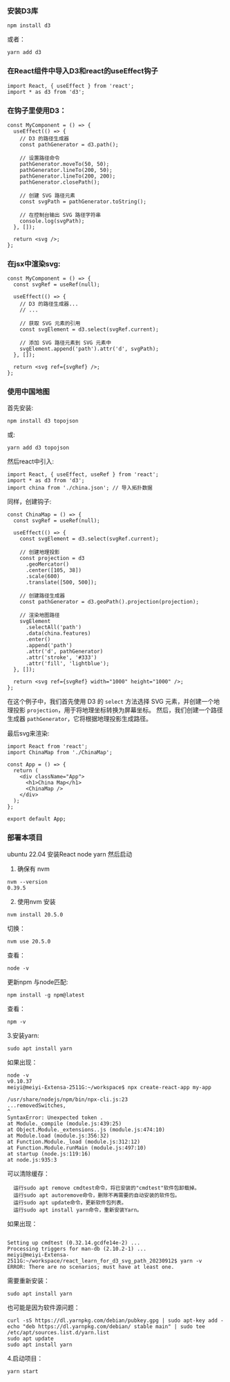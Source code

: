 ### 安装D3库

```
npm install d3

```
或者：
```
yarn add d3
```
### 在React组件中导入D3和react的useEffect钩子

```
import React, { useEffect } from 'react';
import * as d3 from 'd3';
```

### 在钩子里使用D3：
```
const MyComponent = () => {
  useEffect(() => {
    // D3 的路径生成器
    const pathGenerator = d3.path();

    // 设置路径命令
    pathGenerator.moveTo(50, 50);
    pathGenerator.lineTo(200, 50);
    pathGenerator.lineTo(200, 200);
    pathGenerator.closePath();

    // 创建 SVG 路径元素
    const svgPath = pathGenerator.toString();

    // 在控制台输出 SVG 路径字符串
    console.log(svgPath);
  }, []);

  return <svg />;
};
```

### 在jsx中渲染svg:
```
const MyComponent = () => {
  const svgRef = useRef(null);

  useEffect(() => {
    // D3 的路径生成器...
    // ...

    // 获取 SVG 元素的引用
    const svgElement = d3.select(svgRef.current);

    // 添加 SVG 路径元素到 SVG 元素中
    svgElement.append('path').attr('d', svgPath);
  }, []);

  return <svg ref={svgRef} />;
};
```


### 使用中国地图

首先安装:

```
npm install d3 topojson
```
或:

```
yarn add d3 topojson
```
然后react中引入:
```
import React, { useEffect, useRef } from 'react';
import * as d3 from 'd3';
import china from './china.json'; // 导入拓扑数据
```

同样，创建钩子:
```
const ChinaMap = () => {
  const svgRef = useRef(null);

  useEffect(() => {
    const svgElement = d3.select(svgRef.current);

    // 创建地理投影
    const projection = d3
      .geoMercator()
      .center([105, 38])
      .scale(600)
      .translate([500, 500]);

    // 创建路径生成器
    const pathGenerator = d3.geoPath().projection(projection);

    // 渲染地图路径
    svgElement
      .selectAll('path')
      .data(china.features)
      .enter()
      .append('path')
      .attr('d', pathGenerator)
      .attr('stroke', '#333')
      .attr('fill', 'lightblue');
  }, []);

  return <svg ref={svgRef} width="1000" height="1000" />;
};
```

在这个例子中，我们首先使用 D3 的 `select` 方法选择 SVG 元素，并创建一个地理投影 `projection`，用于将地理坐标转换为屏幕坐标。
然后，我们创建一个路径生成器 `pathGenerator`，它将根据地理投影生成路径。

最后svg来渲染:
```
import React from 'react';
import ChinaMap from './ChinaMap';

const App = () => {
  return (
    <div className="App">
      <h1>China Map</h1>
      <ChinaMap />
    </div>
  );
};

export default App;
````


### 部署本项目
ubuntu 22.04 安装React node yarn 然后启动
1. 确保有 nvm
```
nvm --version
0.39.5
```
2. 使用nvm 安装
```
nvm install 20.5.0
```

切换：
```
nvm use 20.5.0
```

查看：
```
node -v
```

更新npm 与node匹配:
```
npm install -g npm@latest
```

查看：
```
npm -v
```

3.安装yarn:
```
sudo apt install yarn
```
如果出现：
```
node -v
v0.10.37
meiyi@meiyi-Extensa-2511G:~/workspace$ npx create-react-app my-app

/usr/share/nodejs/npm/bin/npx-cli.js:23
...removedSwitches,
^
SyntaxError: Unexpected token .
at Module._compile (module.js:439:25)
at Object.Module._extensions..js (module.js:474:10)
at Module.load (module.js:356:32)
at Function.Module._load (module.js:312:12)
at Function.Module.runMain (module.js:497:10)
at startup (node.js:119:16)
at node.js:935:3
```

可以清除缓存：
```
  运行sudo apt remove cmdtest命令，将已安装的"cmdtest"软件包卸载掉。
  运行sudo apt autoremove命令，删除不再需要的自动安装的软件包。
  运行sudo apt update命令，更新软件包列表。
  运行sudo apt install yarn命令，重新安装Yarn。
```
如果出现：
```

Setting up cmdtest (0.32.14.gcdfe14e-2) ...
Processing triggers for man-db (2.10.2-1) ...
meiyi@meiyi-Extensa-2511G:~/workspace/react_learn_for_d3_svg_path_20230912$ yarn -v
ERROR: There are no scenarios; must have at least one.
```
需要重新安装：
```
sudo apt install yarn
```
也可能是因为软件源问题：
```
curl -sS https://dl.yarnpkg.com/debian/pubkey.gpg | sudo apt-key add -
echo "deb https://dl.yarnpkg.com/debian/ stable main" | sudo tee /etc/apt/sources.list.d/yarn.list
sudo apt update
sudo apt install yarn
```
4.启动项目：
```
yarn start
```
